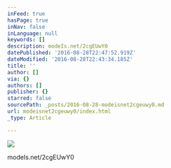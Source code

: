 ```yaml
---
inFeed: true
hasPage: true
inNav: false
inLanguage: null
keywords: []
description: modeIs.net/2cgEUwY0
datePublished: '2016-08-28T22:47:52.919Z'
dateModified: '2016-08-28T22:43:34.185Z'
title: ''
author: []
via: {}
authors: []
publisher: {}
starred: false
sourcePath: _posts/2016-08-28-modeisnet2cgeuwy0.md
url: modeisnet2cgeuwy0/index.html
_type: Article

---
```

![](https://the-grid-user-content.s3-us-west-2.amazonaws.com/cdd44e07-e526-4a5b-9aed-14f7a360457e.jpg)

modeIs.net/2cgEUwY0